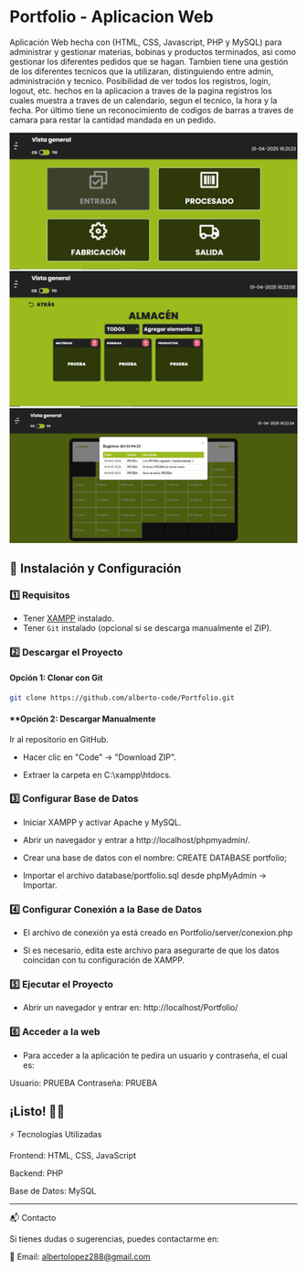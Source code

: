 #  Portfolio - Aplicacion Web
Aplicación Web hecha con (HTML, CSS, Javascript, PHP y MySQL) para administrar y gestionar materias, bobinas y productos terminados, asi como gestionar los diferentes pedidos que se hagan. Tambien tiene una gestión de los diferentes tecnicos que la utilizaran, distinguiendo entre admin, administración y tecnico. Posibilidad de ver todos los registros, login, logout, etc. hechos en la aplicacion a traves de la pagina registros los cuales muestra a traves de un calendario, segun el tecnico, la hora y la fecha. Por último tiene un reconocimiento de codigos de barras a traves de camara para restar la cantidad mandada en un pedido.

![Inicio](https://github.com/alberto-code/Portfolio/blob/main/inicio.PNG?raw=true)
![Inicio](https://github.com/alberto-code/Portfolio/blob/main/almacen.PNG?raw=true)
![Inicio](https://github.com/alberto-code/Portfolio/blob/main/Registros.PNG?raw=true)
## 🚀 Instalación y Configuración

### 1️⃣ Requisitos
- Tener [XAMPP](https://www.apachefriends.org/es/index.html) instalado.
- Tener `Git` instalado (opcional si se descarga manualmente el ZIP).

### 2️⃣ Descargar el Proyecto
#### **Opción 1: Clonar con Git**
```bash
git clone https://github.com/alberto-code/Portfolio.git
```
#### **Opción 2: Descargar Manualmente
Ir al repositorio en GitHub.

- Hacer clic en "Code" → "Download ZIP".

- Extraer la carpeta en C:\xampp\htdocs\.

### 3️⃣ Configurar Base de Datos
- Iniciar XAMPP y activar Apache y MySQL.

- Abrir un navegador y entrar a http://localhost/phpmyadmin/.

- Crear una base de datos con el nombre: 
CREATE DATABASE portfolio;

- Importar el archivo database/portfolio.sql desde phpMyAdmin → Importar.

### 4️⃣ Configurar Conexión a la Base de Datos

- El archivo de conexión ya está creado en
Portfolio/server/conexion.php

- Si es necesario, edita este archivo para asegurarte de que los datos coincidan con tu configuración de XAMPP.

### 5️⃣ Ejecutar el Proyecto

- Abrir un navegador y entrar en:
http://localhost/Portfolio/

### 6️⃣ Acceder a la web

- Para acceder a la aplicación te pedira un usuario y contraseña, el cual es:
  
Usuario: PRUEBA
Contraseña: PRUEBA

¡Listo! 🚀🎉
---



⚡ Tecnologías Utilizadas

Frontend: HTML, CSS, JavaScript

Backend: PHP

Base de Datos: MySQL

---

📬 Contacto

Si tienes dudas o sugerencias, puedes contactarme en:

📧 Email: albertolopez288@gmail.com
